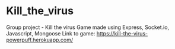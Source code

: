 # Kill_the_virus
Group project - Kill the virus Game made using Express, Socket.io, Javascript, Mongoose
Link to game: https://kill-the-virus-powerpuff.herokuapp.com/
